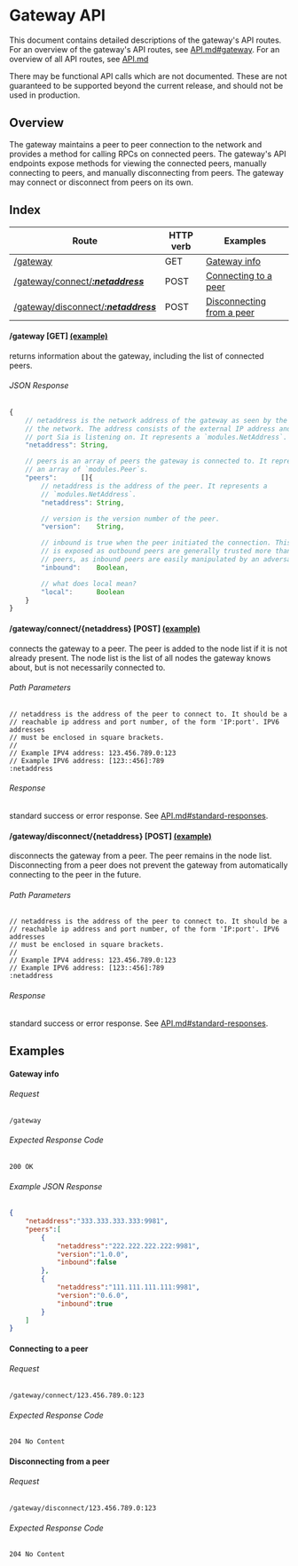 Gateway API
===========

This document contains detailed descriptions of the gateway's API routes. For
an overview of the gateway's API routes, see
[API.md#gateway](/doc/API.md#gateway).  For an overview of all API routes, see
[API.md](/doc/API.md)

There may be functional API calls which are not documented. These are not
guaranteed to be supported beyond the current release, and should not be used
in production.

Overview
--------

The gateway maintains a peer to peer connection to the network and provides a
method for calling RPCs on connected peers. The gateway's API endpoints expose
methods for viewing the connected peers, manually connecting to peers, and
manually disconnecting from peers. The gateway may connect or disconnect from
peers on its own.

Index
-----

| Route                                                                              | HTTP verb | Examples                                                |
| ---------------------------------------------------------------------------------- | --------- | ------------------------------------------------------- |
| [/gateway](#gateway-get-example)                                                   | GET       | [Gateway info](#gateway-info)                           |
| [/gateway/connect/___:netaddress___](#gatewayconnectnetaddress-post-example)       | POST      | [Connecting to a peer](#connecting-to-a-peer)           |
| [/gateway/disconnect/___:netaddress___](#gatewaydisconnectnetaddress-post-example) | POST      | [Disconnecting from a peer](#disconnecting-from-a-peer) |

#### /gateway [GET] [(example)](#gateway-info)

returns information about the gateway, including the list of connected peers.

###### JSON Response
```javascript
{
    // netaddress is the network address of the gateway as seen by the rest of
    // the network. The address consists of the external IP address and the
    // port Sia is listening on. It represents a `modules.NetAddress`.
    "netaddress": String,

    // peers is an array of peers the gateway is connected to. It represents
    // an array of `modules.Peer`s.
    "peers":      []{
        // netaddress is the address of the peer. It represents a
        // `modules.NetAddress`.
        "netaddress": String,

        // version is the version number of the peer.
        "version":    String,

        // inbound is true when the peer initiated the connection. This field
        // is exposed as outbound peers are generally trusted more than inbound
        // peers, as inbound peers are easily manipulated by an adversary.
        "inbound":    Boolean,

        // what does local mean?
        "local":      Boolean
    }
}
```

#### /gateway/connect/{netaddress} [POST] [(example)](#connecting-to-a-peer)

connects the gateway to a peer. The peer is added to the node list if it is not
already present. The node list is the list of all nodes the gateway knows
about, but is not necessarily connected to.

###### Path Parameters
```
// netaddress is the address of the peer to connect to. It should be a
// reachable ip address and port number, of the form 'IP:port'. IPV6 addresses
// must be enclosed in square brackets.
//
// Example IPV4 address: 123.456.789.0:123
// Example IPV6 address: [123::456]:789
:netaddress
```

###### Response
standard success or error response. See
[API.md#standard-responses](/doc/API.md#standard-responses).

#### /gateway/disconnect/{netaddress} [POST] [(example)](#disconnecting-from-a-peer)

disconnects the gateway from a peer. The peer remains in the node list.
Disconnecting from a peer does not prevent the gateway from automatically
connecting to the peer in the future.

###### Path Parameters
```
// netaddress is the address of the peer to connect to. It should be a
// reachable ip address and port number, of the form 'IP:port'. IPV6 addresses
// must be enclosed in square brackets.
//
// Example IPV4 address: 123.456.789.0:123
// Example IPV6 address: [123::456]:789
:netaddress
```

###### Response
standard success or error response. See
[API.md#standard-responses](/doc/API.md#standard-responses).

Examples
--------

#### Gateway info

###### Request
```
/gateway
```

###### Expected Response Code
```
200 OK
```

###### Example JSON Response
```json
{
    "netaddress":"333.333.333.333:9981",
    "peers":[
        {
            "netaddress":"222.222.222.222:9981",
            "version":"1.0.0",
            "inbound":false
        },
        {
            "netaddress":"111.111.111.111:9981",
            "version":"0.6.0",
            "inbound":true
        }
    ]
}
```

#### Connecting to a peer

###### Request
```
/gateway/connect/123.456.789.0:123
```

###### Expected Response Code
```
204 No Content
```

#### Disconnecting from a peer

###### Request
```
/gateway/disconnect/123.456.789.0:123
```

###### Expected Response Code
```
204 No Content
```
